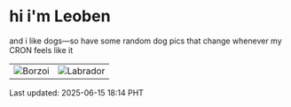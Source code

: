 # hi i'm Leoben

and i like dogs—so have some random dog pics that change whenever my CRON feels like it

|  |  |
|--------|----------|
| ![Borzoi](https://random-dog-vercel.vercel.app/api/random-borzoi?v=1749982463) | ![Labrador](https://random-dog-vercel.vercel.app/api/random-labrador?v=1749982463) |

Last updated: 2025-06-15 18:14 PHT
